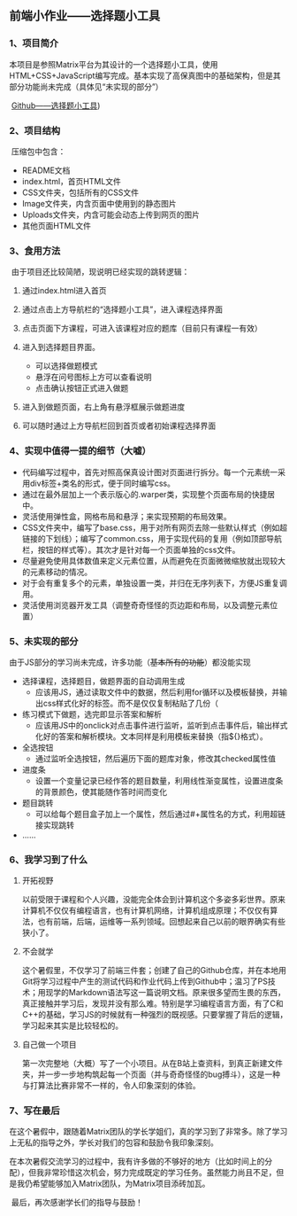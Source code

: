 ## 前端小作业——选择题小工具

### 1、项目简介

​		本项目是参照Matrix平台为其设计的一个选择题小工具，使用HTML+CSS+JavaScript编写完成。基本实现了高保真图中的基础架构，但是其部分功能尚未完成（具体见“未实现的部分”）

​		[Github——选择题小工具](https://github.com/Smallorange666/Web-learning/tree/master/选择题小工具))

### 2、项目结构

​		压缩包中包含：

+ README文档
+ index.html，首页HTML文件
+ CSS文件夹，包括所有的CSS文件
+ Image文件夹，内含页面中使用到的静态图片
+ Uploads文件夹，内含可能会动态上传到网页的图片
+ 其他页面HTML文件

### 3、食用方法

​		由于项目还比较简陋，现说明已经实现的跳转逻辑：

1. 通过index.html进入首页
2. 通过点击上方导航栏的“选择题小工具”，进入课程选择界面
3. 点击页面下方课程，可进入该课程对应的题库（目前只有课程一有效）
4. 进入到选择题目界面。
   + 可以选择做题模式
   + 悬浮在问号图标上方可以查看说明
   + 点击确认按钮正式进入做题

5. 进入到做题页面，右上角有悬浮框展示做题进度
6. 可以随时通过上方导航栏回到首页或者初始课程选择界面

### 4、实现中值得一提的细节（大嘘）

+ 代码编写过程中，首先对照高保真设计图对页面进行拆分。每一个元素统一采用div标签+类名的形式，便于同时编写css。
+ 通过在最外层加上一个表示版心的.warper类，实现整个页面布局的快捷居中。
+ 灵活使用弹性盒，网格布局和悬浮；来实现预期的布局效果。
+ CSS文件夹中，编写了base.css，用于对所有网页去除一些默认样式（例如超链接的下划线）；编写了common.css，用于实现代码的复用（例如顶部导航栏，按钮的样式等）。其次才是针对每一个页面单独的css文件。
+ 尽量避免使用具体数值来定义元素位置，从而避免在页面微微缩放就出现较大的元素移动的情况。
+ 对于会有重复多个的元素，单独设置一类，并归在无序列表下，方便JS重复调用。
+ 灵活使用浏览器开发工具（调整奇奇怪怪的页边距和布局，以及调整元素位置）

### 5、未实现的部分

​		由于JS部分的学习尚未完成，许多功能（~~基本所有的功能~~）都没能实现

+ 选择课程，选择题目，做题界面的自动调用生成
  + 应该用JS，通过读取文件中的数据，然后利用for循环以及模板替换，并输出css样式化好的标签。而不是仅仅复制粘贴了几份（
+ 练习模式下做题，选完即显示答案和解析
  + 应该用JS中的onclick对点击事件进行监听，监听到点击事件后，输出样式化好的答案和解析模块。文本同样是利用模板来替换（指${}格式）。
+ 全选按钮
  + 通过监听全选按钮，然后遍历下面的题库对象，修改其checked属性值
+ 进度条
  + 设置一个变量记录已经作答的题目数量，利用线性渐变属性，设置进度条的背景颜色，使其能随作答时间而变化
+ 题目跳转
  + 可以给每个题目盒子加上一个属性，然后通过#+属性名的方式，利用超链接实现跳转
+ ......

### 6、我学习到了什么

1. 开拓视野

   以前受限于课程和个人兴趣，没能完全体会到计算机这个多姿多彩世界。原来计算机不仅仅有编程语言，也有计算机网络，计算机组成原理；不仅仅有算法，也有前端，后端，运维等一系列领域。回想起来自己以前的眼界确实有些狭小了。

2. 不会就学

   这个暑假里，不仅学习了前端三件套；创建了自己的Github仓库，并在本地用Git将学习过程中产生的测试代码和作业代码上传到Github中；温习了PS技术；用现学的Markdown语法写这一篇说明文档。原来很多望而生畏的东西，真正接触并学习后，发现并没有那么难。特别是学习编程语言方面，有了C和C++的基础，学习JS的时候就有一种强烈的既视感。只要掌握了背后的逻辑，学习起来其实是比较轻松的。

3. 自己做一个项目

   第一次完整地（大概）写了一个小项目。从在B站上查资料，到真正新建文件夹，并一步一步地构筑起每一个页面（并与奇奇怪怪的bug搏斗），这是一种与打算法比赛非常不一样的，令人印象深刻的体验。

### 7、写在最后

​		在这个暑假中，跟随着Matrix团队的学长学姐们，真的学习到了非常多。除了学习上无私的指导之外，学长对我们的包容和鼓励令我印象深刻。

​		在本次暑假交流学习的过程中，我有许多做的不够好的地方（比如时间上的分配），但我非常珍惜这次机会，努力完成既定的学习任务。虽然能力尚且不足，但是我仍希望能够加入Matrix团队，为Matrix项目添砖加瓦。

​		最后，再次感谢学长们的指导与鼓励！